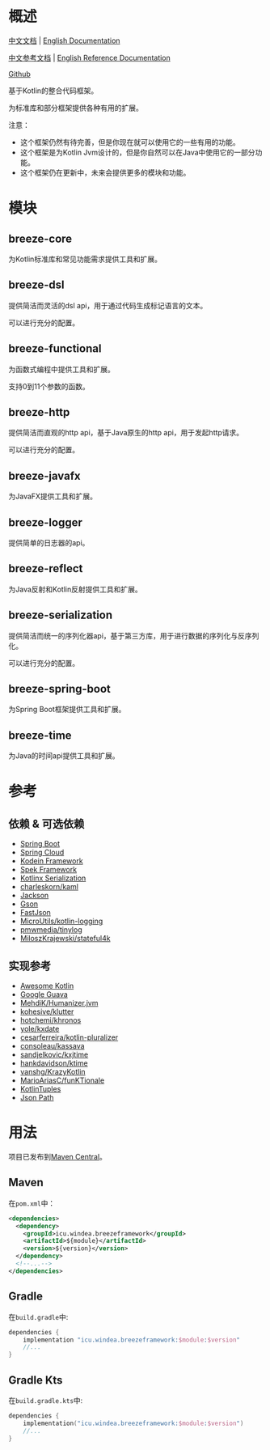 # 概述

[中文文档](README.md) | [English Documentation](README_en.md)

[中文参考文档](https://windea.icu/Breeze-Framework/#/zh/) | [English Reference Documentation](https://windea.icu/Breeze-Framework/#/en/)

[Github](https://github.com/DragonKnightOfBreeze/Breeze-Framework)

基于Kotlin的整合代码框架。

为标准库和部分框架提供各种有用的扩展。

注意：

* 这个框架仍然有待完善，但是你现在就可以使用它的一些有用的功能。
* 这个框架是为Kotlin Jvm设计的，但是你自然可以在Java中使用它的一部分功能。
* 这个框架仍在更新中，未来会提供更多的模块和功能。

# 模块

## breeze-core

为Kotlin标准库和常见功能需求提供工具和扩展。

## breeze-dsl

提供简洁而灵活的dsl api，用于通过代码生成标记语言的文本。

可以进行充分的配置。

## breeze-functional

为函数式编程中提供工具和扩展。

支持0到11个参数的函数。

## breeze-http

提供简洁而直观的http api，基于Java原生的http api，用于发起http请求。

可以进行充分的配置。

## breeze-javafx

为JavaFX提供工具和扩展。

## breeze-logger

提供简单的日志器的api。

## breeze-reflect

为Java反射和Kotlin反射提供工具和扩展。

## breeze-serialization

提供简洁而统一的序列化器api，基于第三方库，用于进行数据的序列化与反序列化。

可以进行充分的配置。

## breeze-spring-boot

为Spring Boot框架提供工具和扩展。

## breeze-time

为Java的时间api提供工具和扩展。

# 参考

## 依赖 & 可选依赖

* [Spring Boot](https://github.com/spring-projects/spring-boot)
* [Spring Cloud](https://github.com/spring-cloud)
* [Kodein Framework](https://github.com/Kodein-Framework/Kodein-DI)
* [Spek Framework](https://github.com/spekframework/spek)
* [Kotlinx Serialization](https://github.com/Kotlin/kotlinx.serialization)
* [charleskorn/kaml](https://github.com/charleskorn/kaml)
* [Jackson](https://github.com/FasterXML/jackson)
* [Gson](https://github.com/google/gson)
* [FastJson](https://github.com/alibaba/fastjson)
* [MicroUtils/kotlin-logging](https://github.com/MicroUtils/kotlin-logging)
* [pmwmedia/tinylog](https://github.com/pmwmedia/tinylog)
* [MiloszKrajewski/stateful4k](https://github.com/MiloszKrajewski/stateful4k)

## 实现参考

* [Awesome Kotlin](https://github.com/KotlinBy/awesome-kotlin)
* [Google Guava](https://github.com/google/guava)
* [MehdiK/Humanizer.jvm](https://github.com/MehdiK/Humanizer.jvm)
* [kohesive/klutter](https://github.com/kohesive/klutter)
* [hotchemi/khronos](https://github.com/hotchemi/khronos)
* [yole/kxdate](https://github.com/yole/kxdate)
* [cesarferreira/kotlin-pluralizer](https://github.com/cesarferreira/kotlin-pluralizer)
* [consoleau/kassava](https://github.com/consoleau/kassava)
* [sandjelkovic/kxjtime](https://github.com/sandjelkovic/kxjtime)
* [hankdavidson/ktime](https://github.com/hankdavidson/ktime)
* [vanshg/KrazyKotlin](https://github.com/vanshg/KrazyKotlin)
* [MarioAriasC/funKTionale](https://github.com/MarioAriasC/funKTionale/tree/master/funktionale-composition)
* [KotlinTuples](https://github.com/enbandari/KotlinTuples)
* [Json Path](https://github.com/json-path/JsonPath)

# 用法

项目已发布到[Maven Central](https://repo1.maven.org/maven2)。

## Maven

在`pom.xml`中：
  
```xml
<dependencies>
  <dependency>
    <groupId>icu.windea.breezeframework</groupId>
    <artifactId>${module}</artifactId>
    <version>${version}</version>
  </dependency>
  <!--...-->
</dependencies>
```

## Gradle

在`build.gradle`中:

```groovy
dependencies {
    implementation "icu.windea.breezeframework:$module:$version"
    //...
}
```

## Gradle Kts

在`build.gradle.kts`中:

```kotlin
dependencies {
    implementation("icu.windea.breezeframework:$module:$version")
    //...
}
```
